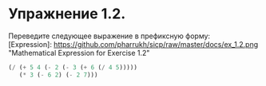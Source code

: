 # Упражнение 1.2.
Переведите следующее выражение в префиксную форму:   
[Expression]: https://github.com/pharrukh/sicp/raw/master/docs/ex_1.2.png "Mathematical Expression for Exercise 1.2"

```scheme
(/ (+ 5 4 (- 2 (- 3 (+ 6 (/ 4 5)))))
   (* 3 (- 6 2) (- 2 7)))
```